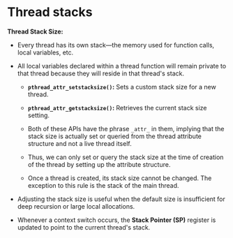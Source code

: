 # Thread stacks

**Thread Stack Size:**

- Every thread has its own stack—the memory used for function calls, local variables, etc.

- All local variables declared within a thread function will remain private to that thread because they will reside in that thread's stack.

  - **`pthread_attr_setstacksize()`:** Sets a custom stack size for a new thread.

  - **`pthread_attr_getstacksize()`:** Retrieves the current stack size setting.
  - Both of these APIs have the phrase `_attr_` in them, implying that the stack size is actually set or queried from the thread attribute structure and not a live thread itself.
  - Thus, we can only set or query the stack size at the time of creation of the thread by setting up the attribute structure.
  - Once a thread is created, its stack size cannot be changed. The exception to this rule is the stack of the main thread.

- Adjusting the stack size is useful when the default size is insufficient for deep recursion or large local allocations.

- Whenever a context switch occurs, the **Stack Pointer (SP)** register is updated to point to the current thread's stack.